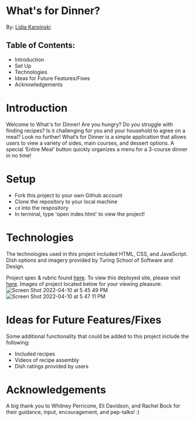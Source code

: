 # What's for Dinner?

By: [Lidia Karpinski](https://github.com/lkarpins)

## Table of Contents: 
* Introduction
* Set Up
* Technologies
* Ideas for Future Features/Fixes
* Acknowledgements 


# Introduction
Welcome to What's for Dinner! Are you hungry? Do you struggle with finding recipes? Is it challenging for you and your household to agree on a meal? Look no further! What’s for Dinner is a simple application that allows users to view a variety of sides, main courses, and dessert options. A special ‘Entire Meal’ button quickly organizes a menu for a 3-course dinner in no time! 

# Setup
- Fork this project to your own Github account
- Clone the repository to your local machine
- `cd` into the respository
- In terminal, type 'open index.html' to view the project! 

# Technologies
The technologies used in this project included HTML, CSS, and JavaScript. Dish options and imagery provided by Turing School of Software and Design. 

Project spec & rubric found [here](https://frontend.turing.edu/projects/module-1/dinner.html). To view this deployed site, please visit [here](file:///Users/lidiakarpinski/turing/1module/projects/whats-for-dinner/index.html). Images of project located below for your viewing pleasure: 
![Screen Shot 2022-04-10 at 5 45 49 PM](https://user-images.githubusercontent.com/99596577/162641327-c63dfc0c-93a4-4169-b99f-c1d3d3725ded.png)
![Screen Shot 2022-04-10 at 5 47 11 PM](https://user-images.githubusercontent.com/99596577/162641336-309ce2dd-85a2-46bc-a121-e0a0a8c0d6c3.png)

# Ideas for Future Features/Fixes
Some additional functionality that could be added to this project include the following: 
* Included recipes
* Videos of recipe assembly
* Dish ratings provided by users

# Acknowledgements 
A big thank you to Whitney Perricone, Eli Davidson, and Rachel Bock for their guidance, input, encouragement, and pep-talks! :) 
